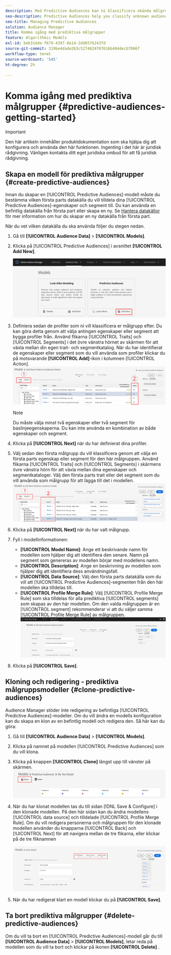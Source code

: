 ```yaml
---
description: Med Predictive Audiences kan ni klassificera okända målgrupper i distinkta personas i realtid med datavetenskap.
seo-description: Predictive Audiences help you classify unknown audiences into distinct personas in real-time, using data science.
seo-title: Managing Predictive Audiences
solution: Audience Manager
title: Komma igång med prediktiva målgrupper
feature: Algorithmic Models
exl-id: beb314de-f679-4397-8e14-2dd6576243fd
source-git-commit: 319be4dade263c5274624f07616b404decb7066f
workflow-type: tm+mt
source-wordcount: '545'
ht-degree: 2%

---
```


# Komma igång med prediktiva målgrupper {#predictive-audiences-getting-started}

>[!IMPORTANT]
>Den här artikeln innehåller produktdokumentation som ska hjälpa dig att konfigurera och använda den här funktionen. Ingenting i det här är juridisk rådgivning. Vänligen kontakta ditt eget juridiska ombud för att få juridisk rådgivning.

## Skapa en modell för prediktiva målgrupper {#create-predictive-audiences}

Innan du skapar en [!UICONTROL Predictive Audiences]-modell måste du bestämma vilken första parts datakälla du vill tilldela dina [!UICONTROL Predictive Audiences]-egenskaper och segment till. Du kan använda en befintlig datakälla från första part eller skapa en ny. Se [Hantera datakällor](https://experienceleague.adobe.com/docs/audience-manager/user-guide/features/data-sources/manage-datasources.html?lang=sv-SE) för mer information om hur du skapar en ny datakälla från första part.

När du vet vilken datakälla du ska använda följer du stegen nedan.

1. Gå till **[!UICONTROL Audience Data]** > **[!UICONTROL Models]**.
1. Klicka på [!UICONTROL Predictive Audiences] i avsnittet **[!UICONTROL Add New]**.

   ![smart-persona-add](assets/predictive-audiences-add.png)

1. Definiera sedan de profiler som ni vill klassificera er målgrupp efter. Du kan göra detta genom att välja antingen egenskaper eller segment att bygga profiler från. Använd flikarna [!UICONTROL Traits] och [!UICONTROL Segments] i det övre vänstra hörnet av skärmen för att växla mellan din egen trait- och segmentkatalog. När du har identifierat de egenskaper eller segment som du vill använda som profiler klickar du på motsvarande **[!UICONTROL Add]**-ikon i kolumnen [!UICONTROL Action].
   ![smart-persona-select-personas](assets/predictive-audiences-persona.png)
   >[!NOTE]
   >Du måste välja minst två egenskaper eller två segment för baslinjeegenskaperna. Du kan inte använda en kombination av både egenskaper och segment.
1. Klicka på **[!UICONTROL Next]** när du har definierat dina profiler.
1. Välj sedan den första målgrupp du vill klassificera genom att välja en första parts egenskap eller segment för den här målgruppen. Använd flikarna [!UICONTROL Traits] och [!UICONTROL Segments] i skärmens övre vänstra hörn för att växla mellan dina egenskaper och segmentkataloger. Välj den första parts trait eller det segment som du vill använda som målgrupp för att lägga till det i modellen.
   ![smart-persona-select-audition](assets/predictive-audiences-audience.png)
1. Klicka på **[!UICONTROL Next]** när du har valt målgrupp.
1. Fyll i modellinformationen:
   * **[!UICONTROL Model Name]**: Ange ett beskrivande namn för modellen som hjälper dig att identifiera den senare. Namn på segment som genereras av modellen börjar med modellens namn.
   * **[!UICONTROL Description]**: Ange en beskrivning av modellen som hjälper dig att identifiera dess användningsfall.
   * **[!UICONTROL Data Source]**: Välj den första parts datakälla som du vill att [!UICONTROL Predictive Audiences]-segmenten från den här modellen ska tilldelas till.
   * **[!UICONTROL Profile Merge Rule]**: Välj [!UICONTROL Profile Merge Rule] som ska tilldelas för alla prediktiva [!UICONTROL segments] som skapas av den här modellen. Om den valda målgruppen är en [!UICONTROL segment] rekommenderar vi att du väljer samma [!UICONTROL Profile Merge Rule] av målgruppen.
     ![prediktiv-audiences-save](assets/predictive-audiences-save.png)
1. Klicka på **[!UICONTROL Save]**.

## Kloning och redigering - prediktiva målgruppsmodeller {#clone-predictive-audiences}

Audience Manager stöder inte redigering av befintliga [!UICONTROL Predictive Audiences]-modeller. Om du vill ändra en modells konfiguration kan du skapa en klon av en befintlig modell och redigera den. Så här kan du göra:

1. Gå till **[!UICONTROL Audience Data]** > **[!UICONTROL Models]**.
2. Klicka på namnet på modellen [!UICONTROL Predictive Audiences] som du vill klona.
3. Klicka på knappen **[!UICONTROL Clone]** längst upp till vänster på skärmen.
   ![prediktiv-audiences-clone](assets/predictive-audiences-clone.png)
4. När du har klonat modellen tas du till sidan [!DNL Save & Configure] i den klonade modellen. På den här sidan kan du ändra modellens [!UICONTROL data source] och tilldelade [!UICONTROL Profile Merge Rule]. Om du vill redigera personerna och målgruppen för den klonade modellen använder du knapparna [!UICONTROL Back] och [!UICONTROL Next] för att navigera mellan de tre flikarna, eller klickar på de tre fliknamnen

   ![prediktiv-audiences-clone-navigate](assets/predictive-audiences-clone-navigate.png)

5. När du har redigerat klart en modell klickar du på **[!UICONTROL Save]**.

## Ta bort prediktiva målgrupper {#delete-predictive-audiences}

Om du vill ta bort en [!UICONTROL Predictive Audiences]-modell går du till **[!UICONTROL Audience Data]** > **[!UICONTROL Models]**, letar reda på modellen som du vill ta bort och klickar på ikonen **[!UICONTROL Delete]** .

